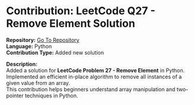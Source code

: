 # Contribution: LeetCode Q27 - Remove Element Solution

**Repository:** [Go To Repository](https://github.com/xthxr/OpenSauce)  
**Language:** Python  
**Contribution Type:** Added new solution  

**Description:**  
Added a solution for **LeetCode Problem 27 - Remove Element** in Python.  
Implemented an efficient in-place algorithm to remove all instances of a given value from an array.  
This contribution helps beginners understand array manipulation and two-pointer techniques in Python.
